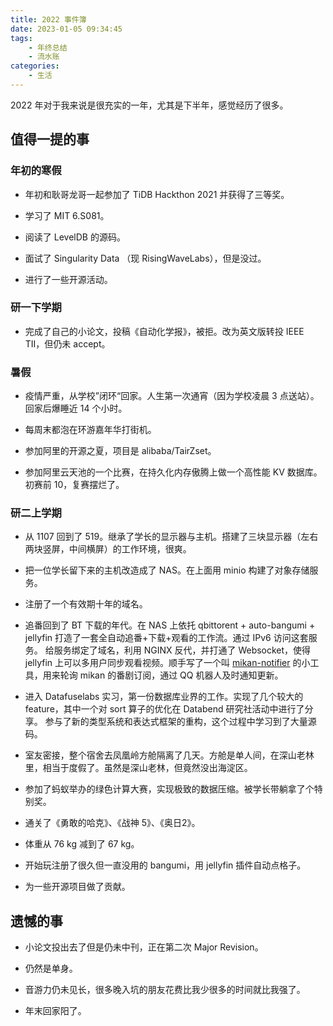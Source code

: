```yaml
---
title: 2022 事件簿
date: 2023-01-05 09:34:45
tags: 
    - 年终总结
    - 流水账
categories: 
    - 生活
---
```


2022 年对于我来说是很充实的一年，尤其是下半年，感觉经历了很多。

<!-- more -->

## 值得一提的事

### 年初的寒假

- 年初和耿哥龙哥一起参加了 TiDB Hackthon 2021 并获得了三等奖。

- 学习了 MIT 6.S081。

- 阅读了 LevelDB 的源码。

- 面试了 Singularity Data （现 RisingWaveLabs），但是没过。

- 进行了一些开源活动。

### 研一下学期

- 完成了自己的小论文，投稿《自动化学报》，被拒。改为英文版转投 IEEE TII，但仍未 accept。

### 暑假

- 疫情严重，从学校”闭环“回家。人生第一次通宵（因为学校凌晨 3 点送站）。回家后爆睡近 14 个小时。

- 每周末都泡在环游嘉年华打街机。

- 参加阿里的开源之夏，项目是 alibaba/TairZset。

- 参加阿里云天池的一个比赛，在持久化内存傲腾上做一个高性能 KV 数据库。初赛前 10，复赛摆烂了。

### 研二上学期

- 从 1107 回到了 519。继承了学长的显示器与主机。搭建了三块显示器（左右两块竖屏，中间横屏）的工作环境，很爽。

- 把一位学长留下来的主机改造成了 NAS。在上面用 minio 构建了对象存储服务。

- 注册了一个有效期十年的域名。

- 追番回到了 BT 下载的年代。在 NAS 上依托 qbittorent + auto-bangumi + jellyfin 打造了一套全自动追番+下载+观看的工作流。通过 IPv6 访问这套服务。
给服务绑定了域名，利用 NGINX 反代，并打通了 Websocket，使得 jellyfin 上可以多用户同步观看视频。顺手写了一个叫 [mikan-notifier](https://github.com/RinChanNOWWW/mikan-notifier) 的小工具，用来轮询 mikan 的番剧订阅，通过 QQ 机器人及时通知更新。

- 进入 Datafuselabs 实习，第一份数据库业界的工作。实现了几个较大的 feature，其中一个对 sort 算子的优化在 Databend 研究社活动中进行了分享。
参与了新的类型系统和表达式框架的重构，这个过程中学习到了大量源码。

- 室友密接，整个宿舍去凤凰岭方舱隔离了几天。方舱是单人间，在深山老林里，相当于度假了。虽然是深山老林，但竟然没出海淀区。

- 参加了蚂蚁举办的绿色计算大赛，实现极致的数据压缩。被学长带躺拿了个特别奖。

- 通关了《勇敢的哈克》、《战神 5》、《奥日2》。

- 体重从 76 kg 减到了 67 kg。

- 开始玩注册了很久但一直没用的 bangumi，用 jellyfin 插件自动点格子。

- 为一些开源项目做了贡献。

## 遗憾的事

- 小论文投出去了但是仍未中刊，正在第二次 Major Revision。

- 仍然是单身。

- 音游力仍未见长，很多晚入坑的朋友花费比我少很多的时间就比我强了。

- 年末回家阳了。
